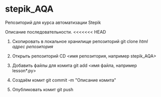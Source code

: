 # stepik_AQA
Репозиторий для курса автоматизации Stepik

Описание последовательности.
<<<<<<< HEAD
1. Скопировать в локальное хранилище репозиторий
git clone *html адрес репозитория* 

2. Открыть репозиторий
CD <имя репозитория, например stepik_AQA>

3. Добавить файлы для комита
git add <имя файла, например lesson*.py>

4. Создаём комит
git commit -m "Описание комита"

5. Опубликовать комит
git push
